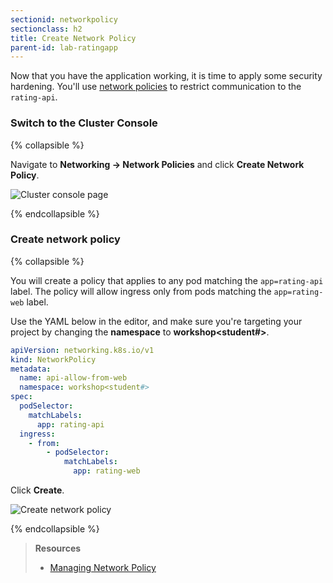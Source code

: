 ```yaml
---
sectionid: networkpolicy
sectionclass: h2
title: Create Network Policy
parent-id: lab-ratingapp
---
```


Now that you have the application working, it is time to apply some security hardening. You'll use [network policies](https://docs.openshift.com/container-platform/latest/networking/network_policy/about-network-policy.html) to restrict communication to the `rating-api`.

### Switch to the Cluster Console

{% collapsible %}


Navigate to **Networking -> Network Policies** and click **Create Network Policy**.

![Cluster console page](media/cluster-console.png)

{% endcollapsible %}

### Create network policy

{% collapsible %}

You will create a policy that applies to any pod matching the `app=rating-api` label. The policy will allow ingress only from pods matching the `app=rating-web` label.

Use the YAML below in the editor, and make sure you're targeting your project by changing the **namespace** to **workshop<student#>**.

```yaml
apiVersion: networking.k8s.io/v1
kind: NetworkPolicy
metadata:
  name: api-allow-from-web
  namespace: workshop<student#>
spec:
  podSelector:
    matchLabels:
      app: rating-api
  ingress:
    - from:
        - podSelector:
            matchLabels:
              app: rating-web
```

Click **Create**.

![Create network policy](media/create-networkpolicy.png)

{% endcollapsible %}

> **Resources**
> * [Managing Network Policy](https://docs.openshift.com/container-platform/latest/networking/network_policy/about-network-policy.html)
